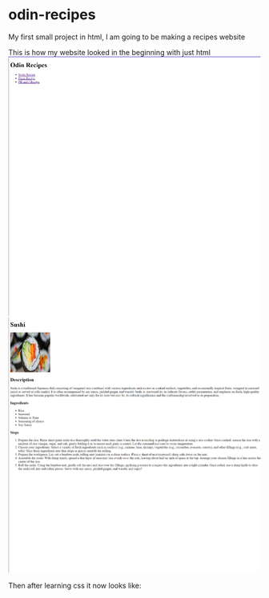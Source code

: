 # odin-recipes
My first small project in html, I am going to be making a recipes website 

This is how my website looked in the beginning with just html
![alt text](./img/earlybuild.png)
![alt text](./img/earlybuild2.png)


Then after learning css it now looks like:
